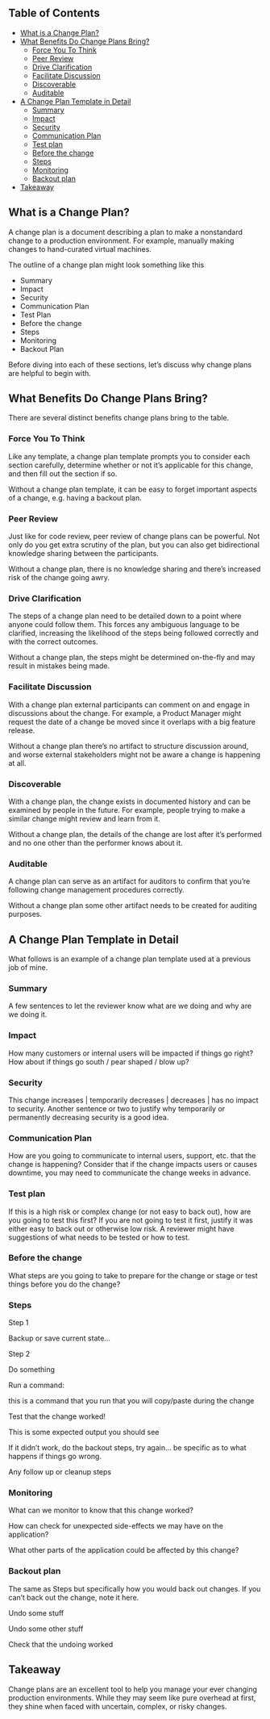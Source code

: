 ## Table of Contents

- [What is a Change Plan?](#what-is-a-change-plan)
- [What Benefits Do Change Plans Bring?](#what-benefits-do-change-plans-bring)
   * [Force You To Think](#force-you-to-think)
   * [Peer Review](#peer-review)
   * [Drive Clarification](#drive-clarification)
   * [Facilitate Discussion](#facilitate-discussion)
   * [Discoverable](#discoverable)
   * [Auditable](#auditable)
- [A Change Plan Template in Detail](#a-change-plan-template-in-detail)
   * [Summary](#summary)
   * [Impact](#impact)
   * [Security](#security)
   * [Communication Plan](#communication-plan)
   * [Test plan](#test-plan)
   * [Before the change](#before-the-change)
   * [Steps](#steps)
   * [Monitoring](#monitoring)
   * [Backout plan](#backout-plan)
- [Takeaway](#takeaway)

## What is a Change Plan?

A change plan is a document describing a plan to make a nonstandard change to a production environment. For example, manually making changes to hand-curated virtual machines.

The outline of a change plan might look something like this

- Summary
- Impact
- Security
- Communication Plan
- Test Plan
- Before the change
- Steps
- Monitoring
- Backout Plan

Before diving into each of these sections, let’s discuss why change plans are helpful to begin with.

## What Benefits Do Change Plans Bring?

There are several distinct benefits change plans bring to the table.

### Force You To Think

Like any template, a change plan template prompts you to consider each section carefully, determine whether or not it’s applicable for this change, and then fill out the section if so.

Without a change plan template, it can be easy to forget important aspects of a change, e.g. having a backout plan.

### Peer Review

Just like for code review, peer review of change plans can be powerful. Not only do you get extra scrutiny of the plan, but you can also get bidirectional knowledge sharing between the participants.

Without a change plan, there is no knowledge sharing and there’s increased risk of the change going awry.

### Drive Clarification

The steps of a change plan need to be detailed down to a point where anyone could follow them. This forces any ambiguous language to be clarified, increasing the likelihood of the steps being followed correctly and with the correct outcomes.

Without a change plan, the steps might be determined on-the-fly and may result in mistakes being made.

### Facilitate Discussion

With a change plan external participants can comment on and engage in discussions about the change. For example, a Product Manager might request the date of a change be moved since it overlaps with a big feature release.

Without a change plan there’s no artifact to structure discussion around, and worse external stakeholders might not be aware a change is happening at all.

### Discoverable

With a change plan, the change exists in documented history and can be examined by people in the future. For example, people trying to make a similar change might review and learn from it.

Without a change plan, the details of the change are lost after it’s performed and no one other than the performer knows about it.

### Auditable

A change plan can serve as an artifact for auditors to confirm that you’re following change management procedures correctly.

Without a change plan some other artifact needs to be created for auditing purposes.

## A Change Plan Template in Detail

What follows is an example of a change plan template used at a previous job of mine.

### Summary

A few sentences to let the reviewer know what are we doing and why are we doing it.

### Impact

How many customers or internal users will be impacted if things go right? How about if things go south / pear shaped / blow up?

### Security

This change increases | temporarily decreases | decreases | has no impact to security. Another sentence or two to justify why temporarily or permanently decreasing security is a good idea.

### Communication Plan

How are you going to communicate to internal users, support, etc. that the change is happening? Consider that if the change impacts users or causes downtime, you may need to communicate the change weeks in advance.

### Test plan

If this is a high risk or complex change (or not easy to back out), how are you going to test this first? If you are not going to test it first, justify it was either easy to back out or otherwise low risk. A reviewer might have suggestions of what needs to be tested or how to test.

### Before the change

What steps are you going to take to prepare for the change or stage or test things before you do the change?

### Steps

Step 1

Backup or save current state…

Step 2

Do something

Run a command:

this is a command that you run that you will copy/paste during the change

Test that the change worked!

This is some expected output you should see

If it didn’t work, do the backout steps, try again… be specific as to what happens if things go wrong.

Any follow up or cleanup steps

### Monitoring

What can we monitor to know that this change worked?

How can check for unexpected side-effects we may have on the application?

What other parts of the application could be affected by this change?

### Backout plan

The same as Steps but specifically how you would back out changes. If you can’t back out the change, note it here.

Undo some stuff

Undo some other stuff

Check that the undoing worked

## Takeaway

Change plans are an excellent tool to help you manage your ever changing production environments. While they may seem like pure overhead at first, they shine when faced with uncertain, complex, or risky changes.